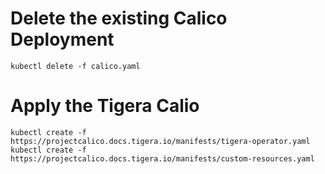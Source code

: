 # Delete the existing Calico Deployment

```
kubectl delete -f calico.yaml
```


# Apply the Tigera Calio
```
kubectl create -f https://projectcalico.docs.tigera.io/manifests/tigera-operator.yaml
kubectl create -f https://projectcalico.docs.tigera.io/manifests/custom-resources.yaml
```
